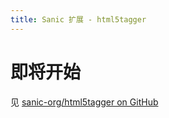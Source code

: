 ```yaml
---
title: Sanic 扩展 - html5tagger
---
```


# 即将开始

见 [sanic-org/html5tagger on GitHub](https://github.com/sanic-org/html5tagger/)
